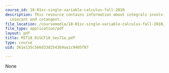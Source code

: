 ```yaml
---
course_id: 18-01sc-single-variable-calculus-fall-2010
description: This resource contains information about integrals involving secant,
  cosecant and cotangent.
file_location: /coursemedia/18-01sc-single-variable-calculus-fall-2010/361e135c566d33d2543b9aa1c9405f87_MIT18_01SCF10_Ses71a.pdf
file_type: application/pdf
layout: pdf
title: MIT18_01SCF10_Ses71a.pdf
type: course
uid: 361e135c566d33d2543b9aa1c9405f87

---
```

None